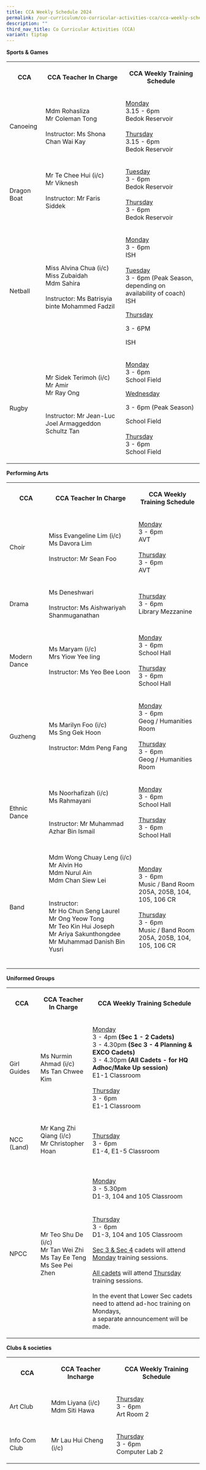 ```yaml
---
title: CCA Weekly Schedule 2024
permalink: /our-curriculum/co-curricular-activities-cca/cca-weekly-schedule-2024/
description: ""
third_nav_title: Co Curricular Activities (CCA)
variant: tiptap
---
```

<p><strong>Sports &amp; Games</strong>
</p>
<table>
<tbody>
<tr>
<th rowspan="1" colspan="1">
<p>CCA</p>
</th>
<th rowspan="1" colspan="1">
<p>CCA Teacher In Charge</p>
</th>
<th rowspan="1" colspan="1">
<p><strong>CCA Weekly Training Schedule</strong>
</p>
</th>
</tr>
<tr>
<td rowspan="1" colspan="1">
<p>Canoeing
<br>
</p>
</td>
<td rowspan="1" colspan="1">
<p>Mdm Rohasliza
<br>Mr Coleman Tong
<br>
<br>Instructor: Ms Shona Chan Wai Kay</p>
</td>
<td rowspan="1" colspan="1">
<p><u>Monday</u> 
<br>3.15 - 6pm
<br>Bedok Reservoir
<br>
<br><u>Thursday</u>
<br>3.15 - 6pm
<br>Bedok Reservoir
<br>
</p>
</td>
</tr>
<tr>
<td rowspan="1" colspan="1">
<p>Dragon Boat
<br>
</p>
</td>
<td rowspan="1" colspan="1">
<p>Mr Te Chee Hui (i/c)
<br>Mr Viknesh
<br>
<br>Instructor: Mr Faris Siddek
<br>
<br>
</p>
</td>
<td rowspan="1" colspan="1">
<p><u>Tuesday </u>
<br>3 - 6pm
<br>Bedok Reservoir
<br>
<br><u>Thursday</u>
<br>3 - 6pm
<br>Bedok Reservoir</p>
</td>
</tr>
<tr>
<td rowspan="1" colspan="1">
<p>Netball</p>
</td>
<td rowspan="1" colspan="1">
<p>Miss Alvina Chua (i/c)
<br>Miss Zubaidah
<br>Mdm Sahira
<br>
<br>Instructor: Ms Batrisyia binte Mohammed Fadzil
<br>
<br>
</p>
</td>
<td rowspan="1" colspan="1">
<p><u>Monday</u> 
<br>3 - 6pm
<br>ISH
<br>
<br><u>Tuesday</u>
<br>3 - 6pm (Peak Season, depending on availability of coach)
<br>ISH</p>
<p></p>
<p><u>Thursday</u>
</p>
<p>3 - 6PM</p>
<p>ISH</p>
</td>
</tr>
<tr>
<td rowspan="1" colspan="1">
<p>Rugby</p>
</td>
<td rowspan="1" colspan="1">
<p>Mr Sidek Terimoh (i/c)
<br>Mr Amir
<br>Mr Ray Ong
<br>
<br>
<br>Instructor: Mr Jean-Luc Joel Armaggeddon Schultz Tan
<br>
<br>
</p>
</td>
<td rowspan="1" colspan="1">
<p><u>Monday </u>
<br>3 - 6pm
<br>School Field</p>
<p></p>
<p><u>Wednesday</u>
</p>
<p>3 - 6pm (Peak Season)</p>
<p>School Field
<br>
<br><u>Thursday</u>
<br>3 - 6pm
<br>School Field</p>
</td>
</tr>
</tbody>
</table>
<p><strong>Performing Arts</strong>
</p>
<table>
<tbody>
<tr>
<th rowspan="1" colspan="1">
<p>CCA</p>
</th>
<th rowspan="1" colspan="1">
<p>CCA Teacher In Charge</p>
</th>
<th rowspan="1" colspan="1">
<p><strong>CCA Weekly Training Schedule</strong>
</p>
</th>
</tr>
<tr>
<td rowspan="1" colspan="1">
<p>Choir</p>
</td>
<td rowspan="1" colspan="1">
<p>Miss Evangeline Lim (i/c)
<br>Ms Davora Lim
<br>
<br>Instructor: Mr Sean Foo
<br>
</p>
</td>
<td rowspan="1" colspan="1">
<p><u>Monday</u> 
<br>3 - 6pm
<br>AVT
<br>
<br><u>Thursday</u>
<br>3 - 6pm
<br>AVT</p>
</td>
</tr>
<tr>
<td rowspan="1" colspan="1">
<p>Drama</p>
</td>
<td rowspan="1" colspan="1">
<p>Ms Deneshwari
<br>
<br>Instructor: Ms Aishwariyah Shanmuganathan
<br>
</p>
</td>
<td rowspan="1" colspan="1">
<p><u>Thursday</u>
<br>3 - 6pm
<br>Library Mezzanine</p>
</td>
</tr>
<tr>
<td rowspan="1" colspan="1">
<p>Modern Dance</p>
</td>
<td rowspan="1" colspan="1">
<p>Ms Maryam (i/c)
<br>Mrs Yiow Yee ling
<br>
<br>Instructor: Ms Yeo Bee Loon</p>
</td>
<td rowspan="1" colspan="1">
<p><u>Monday</u>
<br>3 - 6pm
<br>School Hall
<br>
<br><u>Thursday</u>
<br>3 - 6pm
<br>School Hall</p>
</td>
</tr>
<tr>
<td rowspan="1" colspan="1">
<p>Guzheng</p>
</td>
<td rowspan="1" colspan="1">
<p>Ms Marilyn Foo (i/c)
<br>Ms Sng Gek Hoon
<br>
<br>Instructor: Mdm Peng Fang
<br>
</p>
</td>
<td rowspan="1" colspan="1">
<p><u>Monday</u>
<br>3 - 6pm
<br>Geog / Humanities Room
<br>
<br><u>Thursday</u>
<br>3 - 6pm
<br>Geog / Humanities Room</p>
</td>
</tr>
<tr>
<td rowspan="1" colspan="1">
<p>Ethnic Dance</p>
</td>
<td rowspan="1" colspan="1">
<p>Ms Noorhafizah (i/c)
<br>Ms Rahmayani
<br>
<br>
<br>Instructor: Mr Muhammad Azhar Bin Ismail</p>
</td>
<td rowspan="1" colspan="1">
<p><u>Monday</u> 
<br>3 - 6pm
<br>School Hall
<br>
<br><u>Thursday</u>
<br>3 - 6pm
<br>School Hall</p>
</td>
</tr>
<tr>
<td rowspan="1" colspan="1">
<p>Band</p>
</td>
<td rowspan="1" colspan="1">
<p>Mdm Wong Chuay Leng (i/c)
<br>Mr Alvin Ho
<br>Mdm Nurul Ain
<br>Mdm Chan Siew Lei
<br>
<br>
<br>Instructor:
<br>Mr Ho Chun Seng Laurel
<br>Mr Ong Yeow Tong
<br>Mr Teo Kin Hui Joseph
<br>Mr Ariya Sakunthongdee
<br>Mr Muhammad Danish Bin Yusri
<br>
<br>
</p>
</td>
<td rowspan="1" colspan="1">
<p><u>Monday</u> 
<br>3 - 6pm
<br>Music / Band Room
<br>205A, 205B, 104, 105, 106 CR
<br>
<br><u>Thursday</u>
<br>3 - 6pm
<br>Music / Band Room
<br>205A, 205B, 104, 105, 106 CR</p>
</td>
</tr>
</tbody>
</table>
<p><strong>Uniformed Groups</strong>
</p>
<table>
<tbody>
<tr>
<th rowspan="1" colspan="1">
<p>CCA</p>
</th>
<th rowspan="1" colspan="1">
<p>CCA Teacher In Charge</p>
</th>
<th rowspan="1" colspan="1">
<p><strong>CCA Weekly Training Schedule</strong>
</p>
</th>
</tr>
<tr>
<td rowspan="1" colspan="1">
<p>Girl Guides</p>
</td>
<td rowspan="1" colspan="1">
<p>Ms Nurmin Ahmad (i/c)
<br>Ms Tan Chwee Kim</p>
</td>
<td rowspan="1" colspan="1">
<p><u>Monday</u>
<br>3 - 4pm <strong>(Sec 1 - 2 Cadets)</strong> 
<br>3 - 4.30pm <strong>(Sec 3 - 4 Planning &amp; EXCO Cadets)</strong> 
<br>3 - 4.30pm <strong>(All Cadets - for HQ Adhoc/Make Up session)</strong> 
<br>E1-1 Classroom
<br>
<br><u>Thursday</u>
<br>3 - 6pm
<br>E1-1 Classroom</p>
</td>
</tr>
<tr>
<td rowspan="1" colspan="1">
<p>NCC (Land)</p>
</td>
<td rowspan="1" colspan="1">
<p>Mr Kang Zhi Qiang (i/c)
<br>Mr Christopher Hoan
<br>
<br>
</p>
</td>
<td rowspan="1" colspan="1">
<p><u>Thursday</u>
<br>3 - 6pm
<br>E1-4, E1-5 Classroom</p>
</td>
</tr>
<tr>
<td rowspan="1" colspan="1">
<p>NPCC</p>
</td>
<td rowspan="1" colspan="1">
<p>Mr Teo Shu De (i/c)
<br>Mr Tan Wei Zhi
<br>Ms Tay Ee Teng
<br>Ms See Pei Zhen
<br>
</p>
</td>
<td rowspan="1" colspan="1">
<p><u>Monday</u> 
<br>3 - 5.30pm
<br>D1-3, 104 and 105 Classroom
<br>
<br>
<br><u>Thursday</u> 
<br>3 - 6pm
<br>D1-3, 104 and 105 Classroom
<br>
<br><u>Sec 3 &amp; Sec 4</u> cadets will attend <u>Monday</u> training sessions.
<br>
<br><u>All cadets</u> will attend <u>Thursday</u> training sessions.
<br>
<br>In the event that Lower Sec cadets need to attend ad-hoc training on Mondays,
<br>a separate announcement will be made.
<br>
</p>
</td>
</tr>
</tbody>
</table>
<p><strong>Clubs &amp; societies</strong>
</p>
<table>
<tbody>
<tr>
<th rowspan="1" colspan="1">
<p>CCA</p>
</th>
<th rowspan="1" colspan="1">
<p>CCA Teacher Incharge</p>
</th>
<th rowspan="1" colspan="1">
<p><strong>CCA Weekly Training Schedule</strong>
</p>
</th>
</tr>
<tr>
<td rowspan="1" colspan="1">
<p>Art Club
<br>
</p>
</td>
<td rowspan="1" colspan="1">
<p>Mdm Liyana (i/c)
<br>Mdm Siti Hawa
<br>
</p>
</td>
<td rowspan="1" colspan="1">
<p><u>Thursday</u> 
<br>3 - 6pm
<br>Art Room 2</p>
</td>
</tr>
<tr>
<td rowspan="1" colspan="1">
<p>Info Com Club
<br>
</p>
</td>
<td rowspan="1" colspan="1">
<p>Mr Lau Hui Cheng (i/c)
<br>
</p>
</td>
<td rowspan="1" colspan="1">
<p><u>Thursday</u>
<br>3 - 6pm
<br>Computer Lab 2</p>
</td>
</tr>
</tbody>
</table>
<p></p>
